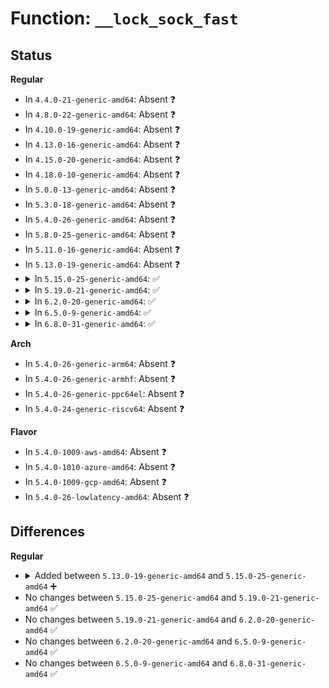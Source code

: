 # Function: <code>__lock_sock_fast</code>

## Status
<b>Regular</b>
<ul>
<li>
In <code>4.4.0-21-generic-amd64</code>: Absent ❓
</li>
<li>
In <code>4.8.0-22-generic-amd64</code>: Absent ❓
</li>
<li>
In <code>4.10.0-19-generic-amd64</code>: Absent ❓
</li>
<li>
In <code>4.13.0-16-generic-amd64</code>: Absent ❓
</li>
<li>
In <code>4.15.0-20-generic-amd64</code>: Absent ❓
</li>
<li>
In <code>4.18.0-10-generic-amd64</code>: Absent ❓
</li>
<li>
In <code>5.0.0-13-generic-amd64</code>: Absent ❓
</li>
<li>
In <code>5.3.0-18-generic-amd64</code>: Absent ❓
</li>
<li>
In <code>5.4.0-26-generic-amd64</code>: Absent ❓
</li>
<li>
In <code>5.8.0-25-generic-amd64</code>: Absent ❓
</li>
<li>
In <code>5.11.0-16-generic-amd64</code>: Absent ❓
</li>
<li>
In <code>5.13.0-19-generic-amd64</code>: Absent ❓
</li>
<li>
<details>
<summary>In <code>5.15.0-25-generic-amd64</code>: ✅</summary>

```c
bool __lock_sock_fast(struct sock * sk)
```

```json
{
  "name": "__lock_sock_fast",
  "collision_type": "Unique Global",
  "inline_type": "No",
  "funcs": [
    {
      "addr": 18446744071589843904,
      "name": "__lock_sock_fast",
      "external": true,
      "loc": "net/core/sock.c:3235",
      "file": "net/core/sock.c",
      "inline": "seen, unknown",
      "caller_inline": [],
      "caller_func": [
        "net/ipv4/tcp.c:tcp_ioctl",
        "net/ipv4/tcp_ipv4.c:bpf_iter_tcp_seq_show",
        "net/ipv4/udp.c:udp_destroy_sock",
        "net/ipv4/udp.c:skb_consume_udp",
        "net/mptcp/protocol.c:mptcp_close",
        "net/mptcp/protocol.c:mptcp_worker",
        "net/mptcp/protocol.c:mptcp_recvmsg",
        "net/mptcp/protocol.c:__mptcp_move_skbs",
        "net/mptcp/protocol.c:mptcp_rcv_space_adjust",
        "net/mptcp/protocol.c:mptcp_subflow_send_ack",
        "net/mptcp/pm_netlink.c:mptcp_pm_nl_subflow_chk_stale",
        "net/mptcp/sockopt.c:mptcp_sockopt_sync_all",
        "net/mptcp/sockopt.c:mptcp_sockopt_sync",
        "net/mptcp/sockopt.c:mptcp_setsockopt_sol_socket",
        "net/mptcp/sockopt.c:mptcp_setsockopt_sol_socket",
        "net/mptcp/sockopt.c:mptcp_setsockopt_sol_socket_int",
        "net/mptcp/sockopt.c:mptcp_sol_socket_sync_intval"
      ]
    }
  ],
  "symbols": [
    {
      "addr": 18446744071589843904,
      "name": "__lock_sock_fast",
      "section": ".text",
      "bind": "STB_GLOBAL",
      "size": 88
    }
  ]
}
```
</details>
</li>
<li>
<details>
<summary>In <code>5.19.0-21-generic-amd64</code>: ✅</summary>

```c
bool __lock_sock_fast(struct sock * sk)
```

```json
{
  "name": "__lock_sock_fast",
  "collision_type": "Unique Global",
  "inline_type": "No",
  "funcs": [
    {
      "addr": 18446744071591365136,
      "name": "__lock_sock_fast",
      "external": true,
      "loc": "net/core/sock.c:3421",
      "file": "net/core/sock.c",
      "inline": "seen, unknown",
      "caller_inline": [],
      "caller_func": [
        "net/ipv4/tcp.c:tcp_get_info",
        "net/ipv4/tcp.c:tcp_ioctl",
        "net/ipv4/tcp_ipv4.c:bpf_iter_tcp_seq_show",
        "net/ipv4/udp.c:udp_destroy_sock",
        "net/ipv4/udp.c:skb_consume_udp",
        "net/unix/af_unix.c:bpf_iter_unix_seq_show",
        "net/mptcp/protocol.c:mptcp_ioctl",
        "net/mptcp/protocol.c:mptcp_ioctl",
        "net/mptcp/protocol.c:mptcp_release_cb",
        "net/mptcp/protocol.c:mptcp_close",
        "net/mptcp/protocol.c:mptcp_worker",
        "net/mptcp/protocol.c:mptcp_worker",
        "net/mptcp/protocol.c:__mptcp_retrans",
        "net/mptcp/protocol.c:mptcp_recvmsg",
        "net/mptcp/protocol.c:__mptcp_move_skbs",
        "net/mptcp/protocol.c:mptcp_rcv_space_adjust",
        "net/mptcp/subflow.c:mptcp_subflow_queue_clean",
        "net/mptcp/pm_netlink.c:mptcp_pm_nl_subflow_chk_stale",
        "net/mptcp/pm_netlink.c:mptcp_pm_nl_mp_prio_send_ack",
        "net/mptcp/sockopt.c:mptcp_sockopt_sync",
        "net/mptcp/sockopt.c:mptcp_setsockopt_sol_socket",
        "net/mptcp/sockopt.c:mptcp_setsockopt_sol_socket",
        "net/mptcp/sockopt.c:mptcp_setsockopt_sol_socket_int",
        "net/mptcp/sockopt.c:mptcp_sol_socket_sync_intval"
      ]
    }
  ],
  "symbols": [
    {
      "addr": 18446744071591365136,
      "name": "__lock_sock_fast",
      "section": ".text",
      "bind": "STB_GLOBAL",
      "size": 100
    }
  ]
}
```
</details>
</li>
<li>
<details>
<summary>In <code>6.2.0-20-generic-amd64</code>: ✅</summary>

```c
bool __lock_sock_fast(struct sock * sk)
```

```json
{
  "name": "__lock_sock_fast",
  "collision_type": "Unique Global",
  "inline_type": "No",
  "funcs": [
    {
      "addr": 18446744071593119728,
      "name": "__lock_sock_fast",
      "external": true,
      "loc": "net/core/sock.c:3510",
      "file": "net/core/sock.c",
      "inline": "seen, unknown",
      "caller_inline": [],
      "caller_func": [
        "net/ipv4/tcp.c:tcp_get_info",
        "net/ipv4/tcp.c:tcp_ioctl",
        "net/ipv4/tcp_ipv4.c:bpf_iter_tcp_seq_show",
        "net/ipv4/udp.c:udp_destroy_sock",
        "net/ipv4/udp.c:skb_consume_udp",
        "net/unix/af_unix.c:bpf_iter_unix_seq_show",
        "net/mptcp/protocol.c:mptcp_ioctl",
        "net/mptcp/protocol.c:mptcp_ioctl",
        "net/mptcp/protocol.c:mptcp_release_cb",
        "net/mptcp/protocol.c:__mptcp_close",
        "net/mptcp/protocol.c:mptcp_worker",
        "net/mptcp/protocol.c:mptcp_worker",
        "net/mptcp/protocol.c:__mptcp_retrans",
        "net/mptcp/protocol.c:mptcp_recvmsg",
        "net/mptcp/protocol.c:__mptcp_move_skbs",
        "net/mptcp/protocol.c:mptcp_rcv_space_adjust",
        "net/mptcp/pm_netlink.c:mptcp_pm_nl_subflow_chk_stale",
        "net/mptcp/pm_netlink.c:__mptcp_pm_send_ack",
        "net/mptcp/pm_netlink.c:__mptcp_pm_send_ack",
        "net/mptcp/pm_netlink.c:__mptcp_pm_send_ack",
        "net/mptcp/sockopt.c:mptcp_sockopt_sync",
        "net/mptcp/sockopt.c:mptcp_setsockopt_sol_socket",
        "net/mptcp/sockopt.c:mptcp_setsockopt_sol_socket_linger",
        "net/mptcp/sockopt.c:mptcp_setsockopt_sol_socket_int",
        "net/mptcp/sockopt.c:mptcp_sol_socket_sync_intval"
      ]
    }
  ],
  "symbols": [
    {
      "addr": 18446744071593119728,
      "name": "__lock_sock_fast",
      "section": ".text",
      "bind": "STB_GLOBAL",
      "size": 100
    }
  ]
}
```
</details>
</li>
<li>
<details>
<summary>In <code>6.5.0-9-generic-amd64</code>: ✅</summary>

```c
bool __lock_sock_fast(struct sock * sk)
```

```json
{
  "name": "__lock_sock_fast",
  "collision_type": "Unique Global",
  "inline_type": "No",
  "funcs": [
    {
      "addr": 18446744071593572416,
      "name": "__lock_sock_fast",
      "external": true,
      "loc": "net/core/sock.c:3543",
      "file": "net/core/sock.c",
      "inline": "seen, unknown",
      "caller_inline": [],
      "caller_func": [
        "net/ipv4/tcp.c:tcp_get_info",
        "net/ipv4/tcp.c:tcp_ioctl",
        "net/ipv4/udp.c:udp_destroy_sock",
        "net/ipv4/udp.c:skb_consume_udp",
        "net/unix/af_unix.c:bpf_iter_unix_seq_show",
        "net/mptcp/protocol.c:mptcp_ioctl",
        "net/mptcp/protocol.c:mptcp_ioctl",
        "net/mptcp/protocol.c:mptcp_release_cb",
        "net/mptcp/protocol.c:__mptcp_close",
        "net/mptcp/protocol.c:mptcp_worker",
        "net/mptcp/protocol.c:mptcp_worker",
        "net/mptcp/protocol.c:mptcp_recvmsg",
        "net/mptcp/protocol.c:__mptcp_move_skbs",
        "net/mptcp/protocol.c:mptcp_rcv_space_adjust",
        "net/mptcp/protocol.c:mptcp_send_ack",
        "net/mptcp/pm_netlink.c:mptcp_pm_nl_subflow_chk_stale",
        "net/mptcp/pm_netlink.c:__mptcp_pm_send_ack",
        "net/mptcp/pm_netlink.c:__mptcp_pm_send_ack",
        "net/mptcp/pm_netlink.c:__mptcp_pm_send_ack",
        "net/mptcp/sockopt.c:mptcp_sockopt_sync",
        "net/mptcp/sockopt.c:mptcp_diag_fill_info",
        "net/mptcp/sockopt.c:mptcp_setsockopt_sol_socket",
        "net/mptcp/sockopt.c:mptcp_setsockopt_sol_socket_linger",
        "net/mptcp/sockopt.c:mptcp_setsockopt_sol_socket_int",
        "net/mptcp/sockopt.c:mptcp_sol_socket_sync_intval"
      ]
    }
  ],
  "symbols": [
    {
      "addr": 18446744071593572416,
      "name": "__lock_sock_fast",
      "section": ".text",
      "bind": "STB_GLOBAL",
      "size": 100
    }
  ]
}
```
</details>
</li>
<li>
<details>
<summary>In <code>6.8.0-31-generic-amd64</code>: ✅</summary>

```c
bool __lock_sock_fast(struct sock * sk)
```

```json
{
  "name": "__lock_sock_fast",
  "collision_type": "Unique Global",
  "inline_type": "No",
  "funcs": [
    {
      "addr": 18446744071594345008,
      "name": "__lock_sock_fast",
      "external": true,
      "loc": "net/core/sock.c:3551",
      "file": "net/core/sock.c",
      "inline": "seen, unknown",
      "caller_inline": [],
      "caller_func": [
        "net/ipv4/tcp.c:tcp_get_info",
        "net/ipv4/tcp.c:tcp_ioctl",
        "net/ipv4/udp.c:udp_destroy_sock",
        "net/unix/af_unix.c:bpf_iter_unix_seq_show",
        "net/mptcp/protocol.c:mptcp_ioctl",
        "net/mptcp/protocol.c:mptcp_ioctl",
        "net/mptcp/protocol.c:mptcp_release_cb",
        "net/mptcp/protocol.c:__mptcp_close",
        "net/mptcp/protocol.c:mptcp_worker",
        "net/mptcp/protocol.c:mptcp_worker",
        "net/mptcp/protocol.c:mptcp_recvmsg",
        "net/mptcp/protocol.c:__mptcp_move_skbs",
        "net/mptcp/protocol.c:mptcp_rcv_space_adjust",
        "net/mptcp/protocol.c:mptcp_send_ack",
        "net/mptcp/diag.c:subflow_get_info",
        "net/mptcp/pm_netlink.c:mptcp_pm_nl_subflow_chk_stale",
        "net/mptcp/pm_netlink.c:__mptcp_pm_send_ack",
        "net/mptcp/pm_netlink.c:__mptcp_pm_send_ack",
        "net/mptcp/pm_netlink.c:__mptcp_pm_send_ack",
        "net/mptcp/sockopt.c:mptcp_set_rcvlowat",
        "net/mptcp/sockopt.c:mptcp_diag_fill_info",
        "net/mptcp/sockopt.c:mptcp_setsockopt",
        "net/mptcp/sockopt.c:mptcp_setsockopt_sol_socket",
        "net/mptcp/sockopt.c:mptcp_setsockopt_sol_socket_linger",
        "net/mptcp/sockopt.c:mptcp_setsockopt_sol_socket_int",
        "net/mptcp/sockopt.c:mptcp_sol_socket_sync_intval"
      ]
    }
  ],
  "symbols": [
    {
      "addr": 18446744071594345008,
      "name": "__lock_sock_fast",
      "section": ".text",
      "bind": "STB_GLOBAL",
      "size": 100
    }
  ]
}
```
</details>
</li>
</ul>
<b>Arch</b>
<ul>
<li>
In <code>5.4.0-26-generic-arm64</code>: Absent ❓
</li>
<li>
In <code>5.4.0-26-generic-armhf</code>: Absent ❓
</li>
<li>
In <code>5.4.0-26-generic-ppc64el</code>: Absent ❓
</li>
<li>
In <code>5.4.0-24-generic-riscv64</code>: Absent ❓
</li>
</ul>
<b>Flavor</b>
<ul>
<li>
In <code>5.4.0-1009-aws-amd64</code>: Absent ❓
</li>
<li>
In <code>5.4.0-1010-azure-amd64</code>: Absent ❓
</li>
<li>
In <code>5.4.0-1009-gcp-amd64</code>: Absent ❓
</li>
<li>
In <code>5.4.0-26-lowlatency-amd64</code>: Absent ❓
</li>
</ul>

## Differences
<b>Regular</b>
<ul>
<li>
<details>
<summary>Added between <code>5.13.0-19-generic-amd64</code> and <code>5.15.0-25-generic-amd64</code> ➕</summary>

```c
bool __lock_sock_fast(struct sock * sk)
```
</details>
</li>
<li>
No changes between <code>5.15.0-25-generic-amd64</code> and <code>5.19.0-21-generic-amd64</code> ✅
</li>
<li>
No changes between <code>5.19.0-21-generic-amd64</code> and <code>6.2.0-20-generic-amd64</code> ✅
</li>
<li>
No changes between <code>6.2.0-20-generic-amd64</code> and <code>6.5.0-9-generic-amd64</code> ✅
</li>
<li>
No changes between <code>6.5.0-9-generic-amd64</code> and <code>6.8.0-31-generic-amd64</code> ✅
</li>
</ul>
